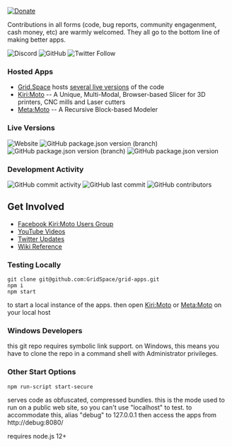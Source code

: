 [![Donate](https://img.shields.io/badge/Donate-PayPal-green.svg)](https://paypal.me/gridspace3d?locale.x=en_US)

Contributions in all forms (code, bug reports, community engagenment, cash money, etc) are warmly welcomed. They all go to the bottom line of making better apps.

![Discord](https://img.shields.io/discord/688863523207774209)
![GitHub](https://img.shields.io/github/license/GridSpace/grid-apps)
![Twitter Follow](https://img.shields.io/twitter/follow/grid_space_3d?label=follow&style=social)

### Hosted Apps

* [Grid.Space](https://grid.space) hosts [several live versions](https://grid.space/choose) of the code
* [Kiri:Moto](https://grid.space/kiri) -- A Unique, Multi-Modal, Browser-based Slicer for 3D printers, CNC mills and Laser cutters
* [Meta:Moto](https://grid.space/meta) -- A Recursive Block-based Modeler

### Live Versions

![Website](https://img.shields.io/website?url=https%3A%2F%2Fgrid.space%2F)
![GitHub package.json version (branch)](https://img.shields.io/github/package-json/v/GridSpace/grid-apps/rel-2.0)
![GitHub package.json version (branch)](https://img.shields.io/github/package-json/v/GridSpace/grid-apps/rel-2.1)
![GitHub package.json version](https://img.shields.io/github/package-json/v/GridSpace/grid-apps)

### Development Activity

![GitHub commit activity](https://img.shields.io/github/commit-activity/y/GridSpace/grid-apps)
![GitHub last commit](https://img.shields.io/github/last-commit/GridSpace/grid-apps)
![GitHub contributors](https://img.shields.io/github/contributors/GridSpace/grid-apps)

## Get Involved

* [Facebook Kiri:Moto Users Group](https://www.facebook.com/groups/kirimoto/)
* [YouTube Videos](https://www.youtube.com/c/gridspace)
* [Twitter Updates](https://twitter.com/grid_space_3d)
* [Wiki Reference](https://github.com/GridSpace/grid-apps/wiki)

### Testing Locally

```
git clone git@github.com:GridSpace/grid-apps.git
npm i
npm start
```

to start a local instance of the apps. then open
[Kiri:Moto](http://localhost:8080/kiri) or
[Meta:Moto](http://localhost:8080/meta) on your local host

### Windows Developers

this git repo requires symbolic link support. on Windows, this means you have to clone the repo in a command shell with Administrator privileges.

### Other Start Options

```
npm run-script start-secure
```
serves code as obfuscated, compressed bundles. this is the mode used to run on a public
web site, so you can't use "localhost" to test. to accommodate this, alias "debug" to 127.0.0.1
then access the apps from http://debug:8080/

requires node.js 12+
